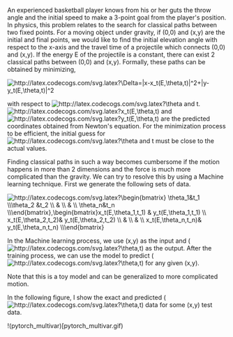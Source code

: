 
An experienced basketball player knows from his or her guts the throw angle and the initial speed to make a 3-point goal from the player's position. In physics, this problem relates to the search for classical paths between two fixed points. For a moving object under gravity, if (0,0) and (x,y) are the initial and final points, we would like to find the initial elevation angle with respect to the x-axis and the travel time of a projectile which connects (0,0) and (x,y). If the energy E of the projectile is a constant, there can exist 2 classical paths between (0,0) and (x,y). Formally, these paths can be obtained by minimizing,

<img src="http://latex.codecogs.com/svg.latex?\Delta=|x-x_t(E,\theta,t)|^2&plus;|y-y_t(E,\theta,t)|^2&space;" title="http://latex.codecogs.com/svg.latex?\Delta=|x-x_t(E,\theta,t)|^2+|y-y_t(E,\theta,t)|^2 " />

with respect to <img src="http://latex.codecogs.com/svg.latex?\theta" title="http://latex.codecogs.com/svg.latex?\theta" /> and t. <img src="http://latex.codecogs.com/svg.latex?x_t(E,\theta,t)" title="http://latex.codecogs.com/svg.latex?x_t(E,\theta,t)" /> and <img src="http://latex.codecogs.com/svg.latex?y_t(E,\theta,t)" title="http://latex.codecogs.com/svg.latex?y_t(E,\theta,t)" /> are the predicted coordinates obtained from Newton's equation. For the minimization process to be efficient, the initial guess for <img src="http://latex.codecogs.com/svg.latex?\theta" title="http://latex.codecogs.com/svg.latex?\theta" /> and t must be close to the actual values.

Finding classical paths in such a way becomes cumbersome if the motion happens in more than 2 dimensions and the force is much more complicated than the gravity. We can try to resolve this by using a Machine learning technique. First we generate the following sets of data.

<img src="http://latex.codecogs.com/svg.latex?\begin{bmatrix}&space;\theta_1&t_1&space;&space;\\\theta_2&space;&t_2&space;&space;\\&space;&&space;&space;\\&space;&&space;&space;\\&space;\theta_n&t_n&space;&space;\\\end{bmatrix},\begin{bmatrix}x_t(E,\theta_1,t_1)&space;&&space;y_t(E,\theta_1,t_1)&space;\\&space;x_t(E,\theta_2,t_2)&&space;y_t(E,\theta_2,t_2)&space;\\&space;&&space;&space;\\&space;&&space;&space;\\&space;x_t(E,\theta_n,t_n)&&space;y_t(E,\theta_n,t_n)&space;\\\end{bmatrix}" title="http://latex.codecogs.com/svg.latex?\begin{bmatrix} \theta_1&t_1 \\\theta_2 &t_2 \\ & \\ & \\ \theta_n&t_n \\\end{bmatrix},\begin{bmatrix}x_t(E,\theta_1,t_1) & y_t(E,\theta_1,t_1) \\ x_t(E,\theta_2,t_2)& y_t(E,\theta_2,t_2) \\ & \\ & \\ x_t(E,\theta_n,t_n)& y_t(E,\theta_n,t_n) \\\end{bmatrix}" />


In the Machine learning process, we use (x,y) as the input and (<img src="http://latex.codecogs.com/svg.latex?\theta" title="http://latex.codecogs.com/svg.latex?\theta" />,t) as the output. After the training process, we can use the model to predict (<img src="http://latex.codecogs.com/svg.latex?\theta" title="http://latex.codecogs.com/svg.latex?\theta" />,t) for any given (x,y).

Note that this is a toy model and can be generalized to more complicated motion.

In the following figure, I show the exact and predicted (<img src="http://latex.codecogs.com/svg.latex?\theta" title="http://latex.codecogs.com/svg.latex?\theta" />,t) data for some (x,y) test data. 

!(pytorch_multivar)[pytorch_multivar.gif)
